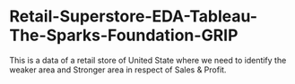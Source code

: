 # Retail-Superstore-EDA-Tableau-The-Sparks-Foundation-GRIP
This is a data of a retail store of United State where we need to identify the weaker area and Stronger area in respect of Sales &amp; Profit.
